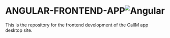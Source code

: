 # ANGULAR-FRONTEND-APP![Angular](https://img.shields.io/badge/Angular-DD0031?style=for-the-badge&logo=angular&logoColor=white)


This is the repository for the frontend development of the CallM app desktop site.

